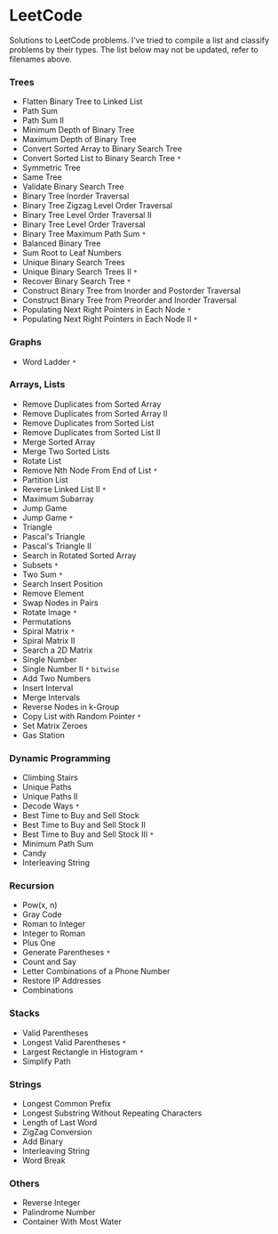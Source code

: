# LeetCode

Solutions to LeetCode problems. I've tried to compile a list and classify problems by their types. The list below may not be updated, refer to filenames above.

### Trees
* Flatten Binary Tree to Linked List
* Path Sum
* Path Sum II
* Minimum Depth of Binary Tree
* Maximum Depth of Binary Tree
* Convert Sorted Array to Binary Search Tree
* Convert Sorted List to Binary Search Tree `*`
* Symmetric Tree
* Same Tree
* Validate Binary Search Tree
* Binary Tree Inorder Traversal
* Binary Tree Zigzag Level Order Traversal
* Binary Tree Level Order Traversal II
* Binary Tree Level Order Traversal
* Binary Tree Maximum Path Sum `*`
* Balanced Binary Tree
* Sum Root to Leaf Numbers
* Unique Binary Search Trees
* Unique Binary Search Trees II `*`
* Recover Binary Search Tree `*`
* Construct Binary Tree from Inorder and Postorder Traversal
* Construct Binary Tree from Preorder and Inorder Traversal
* Populating Next Right Pointers in Each Node `*`
* Populating Next Right Pointers in Each Node II `*`

### Graphs
* Word Ladder `*`

### Arrays, Lists
* Remove Duplicates from Sorted Array
* Remove Duplicates from Sorted Array II
* Remove Duplicates from Sorted List
* Remove Duplicates from Sorted List II
* Merge Sorted Array
* Merge Two Sorted Lists
* Rotate List
* Remove Nth Node From End of List `*`
* Partition List
* Reverse Linked List II `*`
* Maximum Subarray
* Jump Game
* Jump Game `*`
* Triangle
* Pascal's Triangle
* Pascal's Triangle II
* Search in Rotated Sorted Array
* Subsets `*`
* Two Sum `*`
* Search Insert Position
* Remove Element
* Swap Nodes in Pairs
* Rotate Image `*`
* Permutations
* Spiral Matrix `*`
* Spiral Matrix II
* Search a 2D Matrix
* Single Number
* Single Number II `*` `bitwise`
* Add Two Numbers
* Insert Interval
* Merge Intervals
* Reverse Nodes in k-Group
* Copy List with Random Pointer `*`
* Set Matrix Zeroes
* Gas Station

### Dynamic Programming
* Climbing Stairs
* Unique Paths
* Unique Paths II
* Decode Ways `*`
* Best Time to Buy and Sell Stock
* Best Time to Buy and Sell Stock II
* Best Time to Buy and Sell Stock III `*`
* Minimum Path Sum
* Candy
* Interleaving String

### Recursion
* Pow(x, n)
* Gray Code
* Roman to Integer
* Integer to Roman
* Plus One
* Generate Parentheses `*`
* Count and Say
* Letter Combinations of a Phone Number
* Restore IP Addresses
* Combinations

### Stacks
* Valid Parentheses
* Longest Valid Parentheses `*`
* Largest Rectangle in Histogram `*`
* Simplify Path

### Strings
* Longest Common Prefix
* Longest Substring Without Repeating Characters
* Length of Last Word
* ZigZag Conversion
* Add Binary
* Interleaving String
* Word Break

### Others
* Reverse Integer
* Palindrome Number
* Container With Most Water